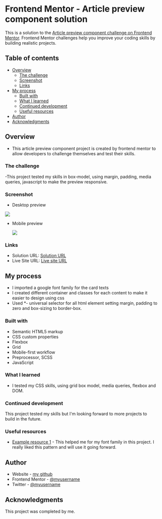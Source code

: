 # Frontend Mentor - Article preview component solution

This is a solution to the [Article preview component challenge on Frontend Mentor](https://www.frontendmentor.io/challenges/article-preview-component-dYBN_pYFT). Frontend Mentor challenges help you improve your coding skills by building realistic projects.

## Table of contents

- [Overview](#overview)
  - [The challenge](#the-challenge)
  - [Screenshot](#screenshot)
  - [Links](#links)
- [My process](#my-process)
  - [Built with](#built-with)
  - [What I learned](#what-i-learned)
  - [Continued development](#continued-development)
  - [Useful resources](#useful-resources)
- [Author](#author)
- [Acknowledgments](#acknowledgments)

## Overview

- This article preview component project is created by frontend mentor to allow developers to challenge themselves and test their skills.

### The challenge

-This project tested my skills in box-model, using margin, padding, media queries, javascript to make the preview responsive.

### Screenshot

- Desktop preview

![](./images/Desktop%20preview.png)

- Mobile preview

  ![](./images/Mobile%20preview.png)

### Links

- Solution URL: [Solution URL](https://github.com/Bolazcoding/testimonials-grid-section)
- Live Site URL: [Live site URL](https://testimonials-grid-section-pink.vercel.app/)

## My process

- I imported a google font family for the card texts
- I created different container and classes for each content to make it easier to design using css
- Used \*- universal selector for all html element setting margin, padding to zero and box-sizing to border-box.

### Built with

- Semantic HTML5 markup
- CSS custom properties
- Flexbox
- Grid
- Mobile-first workflow
- Preprocessor, SCSS
- JavaScript

### What I learned

- I tested my CSS skills, using grid box model, media queries, flexbox and DOM.

### Continued development

This project tested my skills but I'm looking forward to more projects to build in the future.

### Useful resources

- [Example resource 1](https://fonts.google.com/) - This helped me for my font family in this project. I really liked this pattern and will use it going forward.

## Author

- Website - [my github](https://github.com/Bolazcoding)
- Frontend Mentor - [@myusername](https://www.frontendmentor.io/profile/Bolazcoding)
- Twitter - [@myusername](https://www.twitter.com/Saintbj12)

## Acknowledgments

This project was completed by me.
